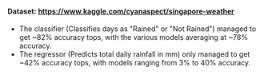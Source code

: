 #### Dataset: https://www.kaggle.com/cyanaspect/singapore-weather

- The classifier (Classifies days as "Rained" or "Not Rained") managed to get ~82% accuracy tops, with the various models averaging at ~78% accuracy.
- The regressor (Predicts total daily rainfall in mm) only managed to get ~42% accuracy tops, with models ranging from 3% to 40% accuracy.

